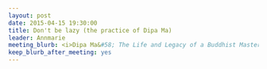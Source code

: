 ```yaml
---
layout: post
date: 2015-04-15 19:30:00
title: Don't be lazy (the practice of Dipa Ma)
leader: Annmarie
meeting_blurb: <i>Dipa Ma&#58; The Life and Legacy of a Buddhist Master</i> is available for <a href="http://www.wisdom-books.com/ProductExtract.asp?PID=17030">purchase online</a>.
keep_blurb_after_meeting: yes
---
```


